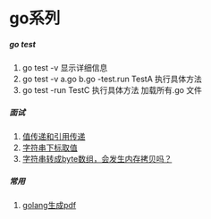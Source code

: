 # go系列

##### go test

1. go test -v 显示详细信息
2. go test -v a.go b.go -test.run TestA 执行具体方法
3. go test -run TestC  执行具体方法 加载所有.go 文件

##### 面试
1. [值传递和引用传递](https://github.com/bw1032/gogo/blob/main/interview/a.go) 
2. [字符串下标取值](https://github.com/bw1032/gogo/blob/main/interview/b.go) 
3. [字符串转成byte数组，会发生内存拷贝吗？](https://www.jianshu.com/p/e45f2a69f0aa)

##### 常用
1. [golang生成pdf](https://github.com/bw1032/gogo/blob/main/tool/pdf.go) 
